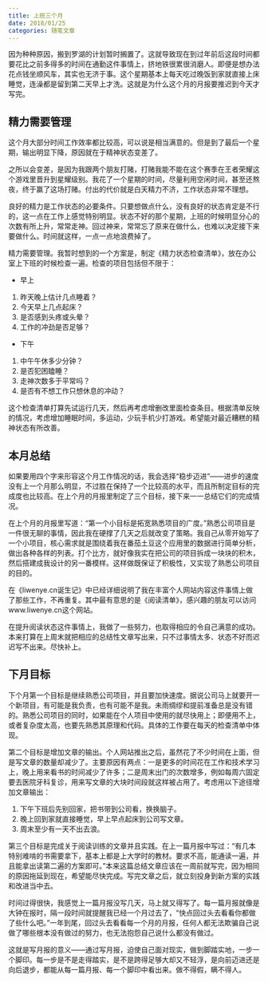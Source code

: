```yaml
---
title: 上班三个月
date: 2018/01/25
categories: 随笔文章
---
```


因为种种原因，搬到罗湖的计划暂时搁置了。这就导致现在到过年前后这段时间都要花比之前多得多的时间在通勤这件事情上，挤地铁很累很消磨人。即便是想办法花点钱坐顺风车，其实也无济于事。这个星期基本上每天吃过晚饭到家就直接上床睡觉，连澡都是留到第二天早上才洗。这就是为什么这个月的月报要推迟到今天才写完。

<!-- more -->

## 精力需要管理
这个月大部分时间工作效率都比较高，可以说是相当满意的。但是到了最后一个星期，输出明显下降，原因就在于精神状态变差了。

之所以会变差，是因为我跟两个朋友打赌，打赌我能不能在这个赛季在王者荣耀这个游戏里晋升到星耀级别。我花了一个星期的时间，尽量利用空闲时间，甚至还熬夜，终于赢了这场打赌。付出的代价就是白天精力不济，工作状态非常不理想。

良好的精力是工作状态的必要条件。只要想做点什么，没有良好的状态肯定是不行的，这一点在工作上感觉特别明显。状态不好的那个星期，上班的时候明显分心的次数有所上升，常常走神。回过神来，常常忘了原来在做什么，也难以决定接下来要做什么。时间就这样，一点一点地浪费掉了。

精力需要管理。我暂时想到的一个方案是，制定《精力状态检查清单》，放在办公室上下班的时候检查一遍。检查的项目包括但不限于：
- 早上
1. 昨天晚上估计几点睡着？
2. 今天早上几点起床？
3. 是否感到头疼或头晕？
4. 工作的冲劲是否足够？
- 下午
1. 中午午休多少分钟？
2. 是否犯困瞌睡？
3. 走神次数多于平常吗？
4. 是否有不想工作只想休息的冲动？

这个检查清单打算先试运行几天，然后再考虑增删改里面检查条目。根据清单反映的情况，考虑增加睡眠时间，多运动，少玩手机少打游戏。希望能对最近糟糕的精神状态有所改善。

## 本月总结
如果要用四个字来形容这个月工作情况的话，我会选择“稳步迈进”——进步的速度没有上一个月那么明显，不过胜在保持了一个比较高的水平，而且所制定目标的完成度也比较高。在上个月的月报里制定了三个目标，接下来一一总结它们的完成情况。

在上个月的月报里写道：“第一个小目标是拓宽熟悉项目的广度。”熟悉公司项目是一件很无聊的事情，因此我在硬撑了几天之后就改变了策略。我自己从零开始写了一个小项目，核心需求就是围绕着我在番茄土豆这个应用里的数据进行简单分析，做出各种各样的列表。打个比方，就好像我实在把公司的项目拆成一块块的积木，然后搭建成我设计的另一番模样。这样做既保证了积极性，又实现了熟悉公司项目的目的。

在《liwenye.cn诞生记》中已经详细说明了我在丰富个人网站内容这件事情上做了那些工作，不再重复。其中最有意思的是《阅读清单》，感兴趣的朋友可以访问www.liwenye.cn这个网站。

在提升阅读状态这件事情上，我做了一些努力，也取得相应的令自己满意的成功。本来打算在上周末就把相应的总结性文章写出来，只不过事情太多、状态不好而迟迟写不出来。尽快补上。

## 下月目标
下个月第一个目标是继续熟悉公司项目，并且要加快速度。据说公司马上就要开一个新项目，有可能是我负责，也有可能不是我。未雨绸缪和提前准备总是没有错的。熟悉公司项目的同时，如果能在个人项目中使用的就尽快用上；即便用不上，或者复杂度太高，也要先熟悉其原理和代码。具体的工作要在每天的检查清单中体现。

第二个目标是增加文章的输出。个人网站推出之后，虽然花了不少时间在上面，但是写文章的数量却减少了。主要原因有两点：一是更多的时间花在工作和技术学习上，晚上用来看书的时间减少了许多；二是周末出门的次数增多，例如每周六固定要去医院牙科复诊，用来写文章的大块时间段就这样被占用了。考虑用以下途径增加文章输出：
1. 下午下班后先别回家，把书带到公司看，换换脑子。
2. 晚上回到家就直接睡觉，早上早点起床到公司写文章。
3. 周末至少有一天不出去浪。

第三个目标是完成关于阅读训练的文章并且实践。在上一篇月报中写过：“有几本特别难啃的书需要拿下，基本上都是上大学时的教材。要求不高，能通读一遍，并且能拿出读第二遍的方案即可。”本来这篇总结文章应该在一周前就写完，因为相同的原因拖延到现在，希望能尽快完成。写完文章之后，就立刻投身到新方案的实践和改进当中去。

时间过得很快，我感觉上一篇月报没写几天，马上就又得写了。每一篇月报就像是大钟在报时，隔一段时间就提醒我已经一个月过去了，“快点回过头去看看你都做了些什么吧。”一年到尾，回过头去看看每一个月的月报，任何人都无法欺骗自己说做了哪些根本没有做过的努力，也无法抱怨自己说什么都没有做过。

这就是写月报的意义——通过写月报，迫使自己面对现实，做到脚踏实地，一步一个脚印。每一步是不是走得踏实，是不是跨得足够大却又不轻浮，是向前迈进还是向后退步，都能从每一篇月报、每一个脚印中看出来。做不得假，瞒不得人。
